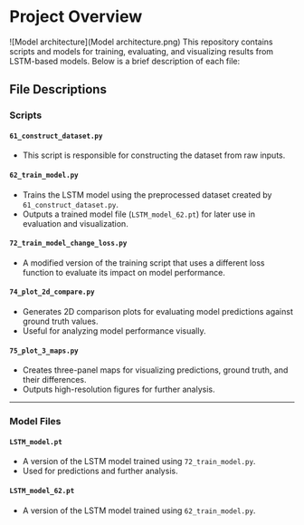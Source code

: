 # Project Overview
![Model architecture](Model architecture.png)
This repository contains scripts and models for training, evaluating, and visualizing results from LSTM-based models. Below is a brief description of each file:

## File Descriptions

### Scripts

#### `61_construct_dataset.py`
- This script is responsible for constructing the dataset from raw inputs.

#### `62_train_model.py`
- Trains the LSTM model using the preprocessed dataset created by `61_construct_dataset.py`.
- Outputs a trained model file (`LSTM_model_62.pt`) for later use in evaluation and visualization.

#### `72_train_model_change_loss.py`
- A modified version of the training script that uses a different loss function to evaluate its impact on model performance.

#### `74_plot_2d_compare.py`
- Generates 2D comparison plots for evaluating model predictions against ground truth values.
- Useful for analyzing model performance visually.

#### `75_plot_3_maps.py`
- Creates three-panel maps for visualizing predictions, ground truth, and their differences.
- Outputs high-resolution figures for further analysis.

---

### Model Files

#### `LSTM_model.pt`
- A version of the LSTM model trained using `72_train_model.py`.
- Used for predictions and further analysis.

#### `LSTM_model_62.pt`
- A version of the LSTM model trained using `62_train_model.py`.
